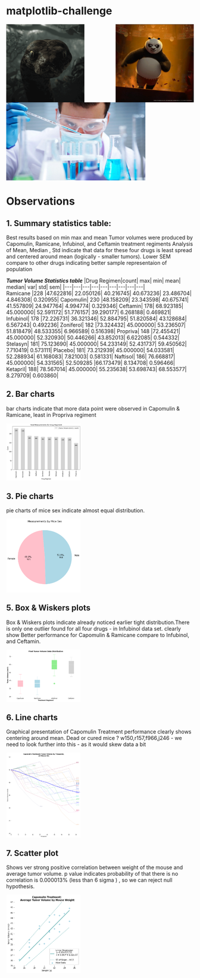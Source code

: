 # matplotlib-challenge
  <img src="/Images/anaconda.gif" align="left" width="210"/>
  <img src="/Images/panda.gif" align="right" width="210"/>
  <img src="/Images/Laboratory.jpg" align="center" height="210"/>

# Observations
## 1. Summary statistics table:

Best results based on min max and mean Tumor volumes were produced by Capomulin, Ramicane, Infubinol, and Ceftamin treatment regiments
Analysis of Mean, Median , Std  indicate that data for these four drugs is least spread and centered around mean (logically - smaller tumors). Lower SEM compare to other drugs indicating better sample representaion of population
    
   **_Tumor Volume Statistics table_**
|Drug Regimen|count|	max|	min|	mean|	median|	var|	std|	sem|
|---|---|---|---|---|---|---|---|---|						
Ramicane	|228	|47.622816|	22.050126|	40.216745|	40.673236|	23.486704|	4.846308|	0.320955|
Capomulin|	230	|48.158209|	23.343598|	40.675741|	41.557809|	24.947764|	4.994774|	0.329346|
Ceftamin|	178|	68.923185|	45.000000|	52.591172|	51.776157|	39.290177|	6.268188|	0.469821|
Infubinol|	178	|72.226731|	36.321346|	52.884795|	51.820584|	43.128684|	6.567243|	0.492236|
Zoniferol|	182	|73.324432|	45.000000|	53.236507|	51.818479|	48.533355|	6.966589|	0.516398|
Propriva|	148	|72.455421|	45.000000|	52.320930|	50.446266|	43.852013|	6.622085|	0.544332|
Stelasyn|	181|	75.123690|	45.000000|	54.233149|	52.431737|	59.450562|	7.710419|	0.573111|
Placebo|	181|	73.212939|	45.000000|	54.033581|	52.288934|	61.168083|	7.821003|	0.581331|
Naftisol|	186|	76.668817|	45.000000|	54.331565|	52.509285	|66.173479|	8.134708|	0.596466|
Ketapril|	188|	78.567014|	45.000000|	55.235638|	53.698743|	68.553577|	8.279709|	0.603860|

## 2. Bar charts  
bar charts indicate that more data point were observed in Capomulin & Ramicane, least in Propriva regiment

<img src="Images/barchart.png" align="center" width="200"/>

## 3. Pie charts  
 
pie charts of mice sex indicate almost equal distribution.

<img src="Images/piechart.png" align="center" width="200"/>

## 5. Box & Wiskers plots 

Box & Wiskers plots indicate already noticed earlier tight distribution.There is only one outlier found for all four drugs - in Infubinol data set. 
clearly show Better performance for Capomulin & Ramicane compare to Infubinol, and Ceftamin.

<img src="Images/boxchart.png" align="center" width="200"/>

## 6. Line charts

Graphical presentation of Capomulin Treatment performance clearly shows centering around mean.
Dead or cured mice ? w150,r157,f966,j246 - we need to look further into this - as it would skew data a bit

<img src="Images/linechart.png" align="center" width="200"/>

## 7. Scatter plot

Shows ver strong positive correlation between weight of the mouse and average tumor volume.
p value indicates probability of that there is no correlation is 0.000013% (less than 6 sigma ) , so we can reject null hypothesis.

<img src="Images/scatterchart.png" align="center" width="200"/>
